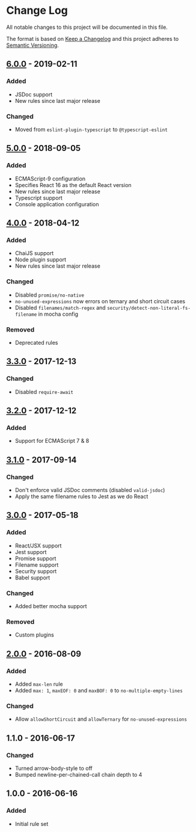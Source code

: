 # Change Log
All notable changes to this project will be documented in this file.

The format is based on [Keep a Changelog](http://keepachangelog.com/)
and this project adheres to [Semantic Versioning](http://semver.org/).

## [6.0.0] - 2019-02-11
### Added
- JSDoc support
- New rules since last major release
### Changed
- Moved from `eslint-plugin-typescript` to `@typescript-eslint`

## [5.0.0] - 2018-09-05
### Added
- ECMAScript-9 configuration
- Specifies React 16 as the default React version
- New rules since last major release
- Typescript support
- Console application configuration

## [4.0.0] - 2018-04-12
### Added
- ChaiJS support
- Node plugin support
- New rules since last major release
### Changed
- Disabled `promise/no-native`
- `no-unused-expressions` now errors on ternary and short circuit cases
- Disabled `filenames/match-regex` and `security/detect-non-literal-fs-filename` in mocha config
### Removed
- Deprecated rules

## [3.3.0] - 2017-12-13
### Changed
- Disabled `require-await`

## [3.2.0] - 2017-12-12
### Added
- Support for ECMAScript 7 & 8

## [3.1.0] - 2017-09-14
### Changed
- Don't enforce valid JSDoc comments (disabled `valid-jsdoc`)
- Apply the same filename rules to Jest as we do React

## [3.0.0] - 2017-05-18
### Added
- React/JSX support
- Jest support
- Promise support
- Filename support
- Security support
- Babel support
### Changed
- Added better mocha support
### Removed
- Custom plugins

## [2.0.0] - 2016-08-09
### Added
- Added `max-len` rule
- Added `max: 1`, `maxEOF: 0` and `maxBOF: 0` to `no-multiple-empty-lines`
### Changed
- Allow `allowShortCircuit` and `allowTernary` for `no-unused-expressions`

## 1.1.0 - 2016-06-17
### Changed
- Turned arrow-body-style to off
- Bumped newline-per-chained-call chain depth to 4

## 1.0.0 - 2016-06-16
### Added
- Initial rule set

[Unreleased]: https://github.com/CoursePark/eslint-config-bluedrop/compare/v6.0.0...HEAD
[6.0.0]: https://github.com/CoursePark/eslint-config-bluedrop/compare/v5.0.0...v6.0.0
[5.0.0]: https://github.com/CoursePark/eslint-config-bluedrop/compare/v4.0.0...v5.0.0
[4.0.0]: https://github.com/CoursePark/eslint-config-bluedrop/compare/v3.3.0...v4.0.0
[3.3.0]: https://github.com/CoursePark/eslint-config-bluedrop/compare/v3.2.0...v3.3.0
[3.2.0]: https://github.com/CoursePark/eslint-config-bluedrop/compare/v3.1.0...v3.2.0
[3.1.0]: https://github.com/CoursePark/eslint-config-bluedrop/compare/v3.0.0...v3.1.0
[3.0.0]: https://github.com/CoursePark/eslint-config-bluedrop/compare/v2.0.0...v3.0.0
[2.0.0]: https://github.com/CoursePark/eslint-config-bluedrop/compare/v1.0.0...v2.0.0
